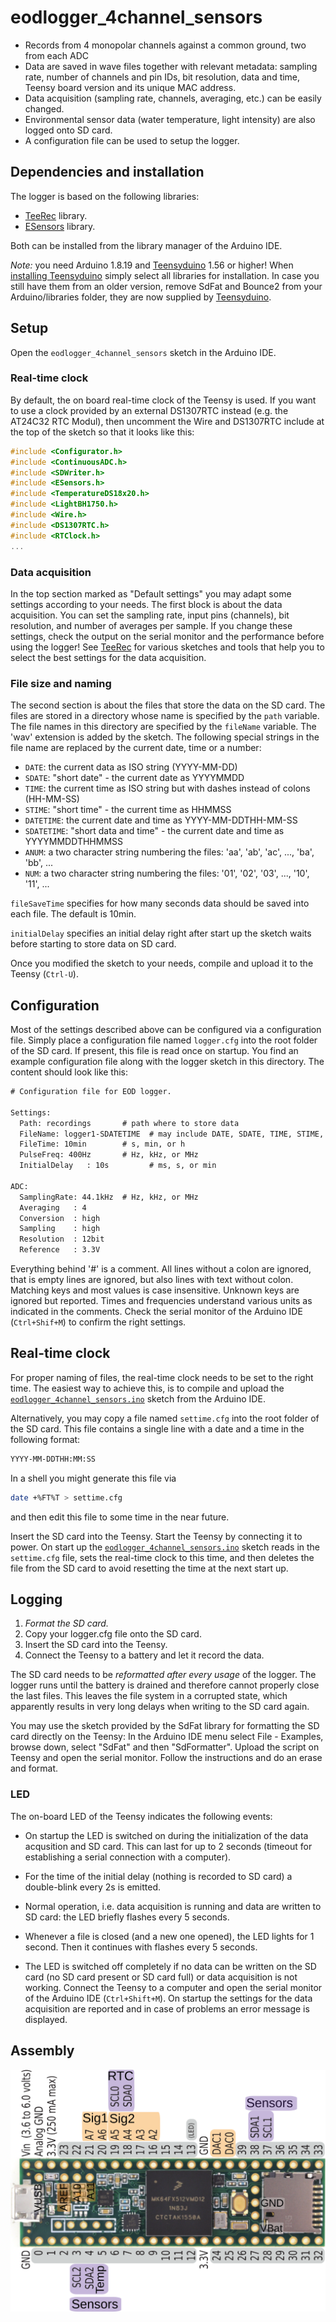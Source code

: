 # eodlogger_4channel_sensors

- Records from 4 monopolar channels against a common ground, two from each ADC
- Data are saved in wave files together with relevant metadata:
  sampling rate, number of channels and pin IDs, bit resolution,
  data and time, Teensy board version and its unique MAC address.
- Data acquisition (sampling rate, channels, averaging, etc.) can
  be easily changed.
- Environmental sensor data (water temperature, light intensity) are
  also logged onto SD card.
- A configuration file can be used to setup the logger.


## Dependencies and installation

The logger is based on the following libraries:

- [TeeRec](https://github.com/janscience/TeeRec) library.
- [ESensors](https://github.com/janscience/ESensors) library.

Both can be installed from the library manager of the Arduino IDE.

*Note:* you need Arduino 1.8.19 and
 [Teensyduino](https://www.pjrc.com/teensy/teensyduino.html) 1.56 or
 higher! When [installing
 Teensyduino](https://www.pjrc.com/teensy/td_download.html) simply
 select all libraries for installation. In case you still have them
 from an older version, remove SdFat and Bounce2 from your
 Arduino/libraries folder, they are now supplied by
 [Teensyduino](https://www.pjrc.com/teensy/teensyduino.html).


## Setup

Open the `eodlogger_4channel_sensors` sketch in the Arduino IDE.


### Real-time clock

By default, the on board real-time clock of the Teensy is used. If you
want to use a clock provided by an external DS1307RTC instead
(e.g. the AT24C32 RTC Modul), then uncomment the Wire and DS1307RTC
include at the top of the sketch so that it looks like this:
```c
#include <Configurator.h>
#include <ContinuousADC.h>
#include <SDWriter.h>
#include <ESensors.h>
#include <TemperatureDS18x20.h>
#include <LightBH1750.h>
#include <Wire.h>
#include <DS1307RTC.h>
#include <RTClock.h>
...
```

### Data acquisition

In the top section marked as "Default settings" you may adapt some settings
according to your needs. The first block is about the data
acquisition. You can set the sampling rate, input pins (channels), bit
resolution, and number of averages per sample. If you change these
settings, check the output on the serial monitor and the performance
before using the logger! See
[TeeRec](https://github.com/janscience/TeeRec) for various sketches
and tools that help you to select the best settings for the data
acquisition.

### File size and naming

The second section is about the files that store the data on the SD
card.  The files are stored in a directory whose name is specified by
the `path` variable. The file names in this directory are specified by
the `fileName` variable. The 'wav' extension is added by the
sketch. The following special strings in the file name are replaced by
the current date, time or a number:

- `DATE`: the current data as ISO string (YYYY-MM-DD)
- `SDATE`: "short date" - the current date as YYYYMMDD
- `TIME`: the current time as ISO string but with dashes instead of colons (HH-MM-SS)
- `STIME`: "short time" - the current time as HHMMSS
- `DATETIME`: the current date and time as YYYY-MM-DDTHH-MM-SS
- `SDATETIME`: "short data and time" - the current date and time as YYYYMMDDTHHMMSS
- `ANUM`: a two character string numbering the files: 'aa', 'ab', 'ac', ..., 'ba', 'bb', ...
- `NUM`: a two character string numbering the files: '01', '02', '03', ..., '10', '11', ...

`fileSaveTime` specifies for how many seconds data should be saved into
each file. The default is 10min.

`initialDelay` specifies an initial delay right after start up the
sketch waits before starting to store data on SD card.

Once you modified the sketch to your needs, compile and upload it to
the Teensy (`Ctrl-U`).


## Configuration

Most of the settings described above can be configured via a
configuration file. Simply place a configuration file named
`logger.cfg` into the root folder of the SD card. If present, this
file is read once on startup. You find an example configuration file
along with the logger sketch in this directory. The content should
look like this:

```txt
# Configuration file for EOD logger.

Settings:
  Path: recordings       # path where to store data
  FileName: logger1-SDATETIME  # may include DATE, SDATE, TIME, STIME, DATETIME, SDATETIME, ANUM, NUM
  FileTime: 10min        # s, min, or h
  PulseFreq: 400Hz       # Hz, kHz, or MHz
  InitialDelay   : 10s         # ms, s, or min

ADC:
  SamplingRate: 44.1kHz  # Hz, kHz, or MHz
  Averaging   : 4
  Conversion  : high
  Sampling    : high
  Resolution  : 12bit
  Reference   : 3.3V
``` 

Everything behind '#' is a comment. All lines without a colon are
ignored, that is empty lines are ignored, but also lines with text
without colon.  Matching keys and most values is case
insensitive. Unknown keys are ignored but reported. Times and
frequencies understand various units as indicated in the
comments. Check the serial monitor of the Arduino IDE (`Ctrl+Shif+M`)
to confirm the right settings.


## Real-time clock

For proper naming of files, the real-time clock needs to be set to the
right time. The easiest way to achieve this, is to compile and upload
the [`eodlogger_4channel_sensors.ino`](eodlogger_4channel_sensors.ino)
sketch from the Arduino IDE.

Alternatively, you may copy a file named `settime.cfg` into the root
folder of the SD card. This file contains a single line with a date
and a time in the following format:
``` txt
YYYY-MM-DDTHH:MM:SS
```

In a shell you might generate this file via
``` sh
date +%FT%T > settime.cfg
```
and then edit this file to some time in the near future.

Insert the SD card into the Teensy. Start the Teensy by connecting it
to power. On start up the
[`eodlogger_4channel_sensors.ino`](eodlogger_4channel_sensors.ino)
sketch reads in the `settime.cfg` file, sets the real-time clock to
this time, and then deletes the file from the SD card to avoid
resetting the time at the next start up.


## Logging

1. *Format the SD card.*
2. Copy your logger.cfg file onto the SD card.
3. Insert the SD card into the Teensy.
4. Connect the Teensy to a battery and let it record the data.

The SD card needs to be *reformatted after every usage* of the
logger. The logger runs until the battery is drained and therefore
cannot properly close the last files. This leaves the file system in a
corrupted state, which apparently results in very long delays when
writing to the SD card again.

You may use the sketch provided by the SdFat library for formatting
the SD card directly on the Teensy: In the Arduino IDE menu select
File - Examples, browse down, select "SdFat" and then
"SdFormatter". Upload the script on Teensy and open the serial
monitor. Follow the instructions and do an erase and format.


### LED

The on-board LED of the Teensy indicates the following events:

- On startup the LED is switched on during the initialization of the
  data acqusition and SD card. This can last for up to 2 seconds
  (timeout for establishing a serial connection with a computer).

- For the time of the initial delay (nothing is recorded to SD card)
  a double-blink every 2s is emitted.

- Normal operation, i.e. data acquisition is running and data are
  written to SD card: the LED briefly flashes every 5 seconds.

- Whenever a file is closed (and a new one opened), the LED lights for
  1 second. Then it continues with flashes every 5 seconds.

- The LED is switched off completely if no data can be written on the
  SD card (no SD card present or SD card full) or data acquisition is
  not working.  Connect the Teensy to a computer and open the serial
  monitor of the Arduino IDE (`Ctrl+Shift+M`). On startup the settings
  for the data acquisition are reported and in case of problems an
  error message is displayed.


## Assembly

![pinout](eodlogger-teensy3.5-pinout.png)
